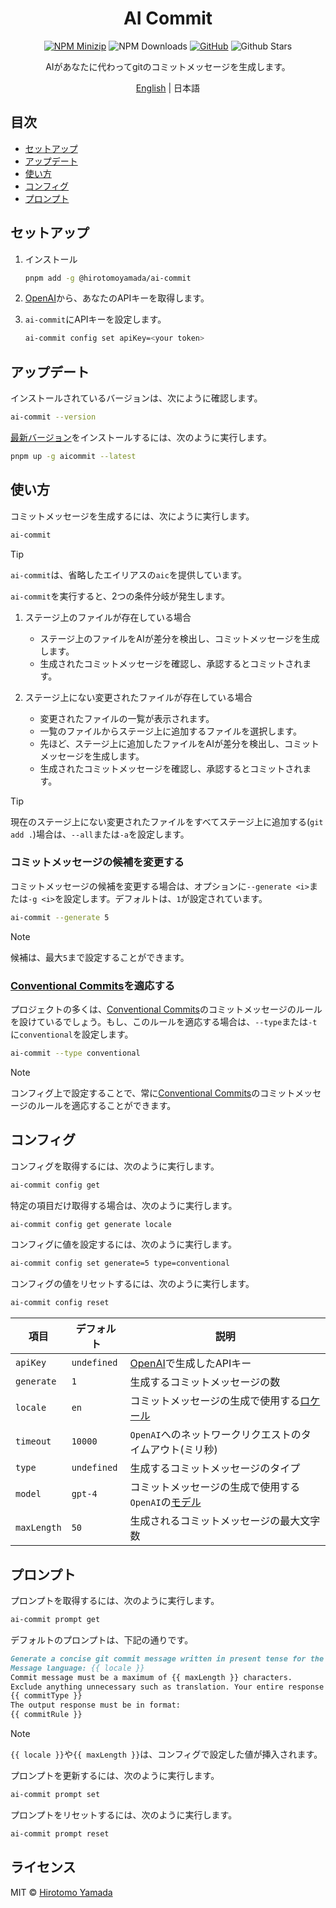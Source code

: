 <div align="center">

# AI Commit

[![NPM Minizip](https://img.shields.io/bundlephobia/minzip/@hirotomoyamada/ai-commit)](https://www.npmjs.com/package/@hirotomoyamada/ai-commit)
![NPM Downloads](https://img.shields.io/npm/dm/@hirotomoyamada/ai-commit.svg?style=flat)
[![GitHub](https://img.shields.io/github/license/mashape/apistatus.svg)](https://github.com/Redocly/repo-file-sync-action/blob/main/LICENSE)
![Github Stars](https://img.shields.io/github/stars/hirotomoyamada/ai-commit)

AIがあなたに代わってgitのコミットメッセージを生成します。

</div>

<p align='center'>
<a href='./README.md'>English</a> | 日本語
</p>

## 目次

- [セットアップ](#セットアップ)
- [アップデート](#アップデート)
- [使い方](#使い方)
- [コンフィグ](#コンフィグ)
- [プロンプト](#プロンプト)

## セットアップ

1. インストール

   ```sh
   pnpm add -g @hirotomoyamada/ai-commit
   ```

2. [OpenAI](https://platform.openai.com/account/api-keys)から、あなたのAPIキーを取得します。

3. `ai-commit`にAPIキーを設定します。

   ```sh
   ai-commit config set apiKey=<your token>
   ```

## アップデート

インストールされているバージョンは、次にように確認します。

```sh
ai-commit --version
```

[最新バージョン](https://github.com/hirotomoyamada/ai-commit/releases)をインストールするには、次のように実行します。

```sh
pnpm up -g aicommit --latest
```

## 使い方

コミットメッセージを生成するには、次にように実行します。

```sh
ai-commit
```

> [!TIP]
>
> `ai-commit`は、省略したエイリアスの`aic`を提供しています。

`ai-commit`を実行すると、2つの条件分岐が発生します。

1. ステージ上のファイルが存在している場合

   - ステージ上のファイルをAIが差分を検出し、コミットメッセージを生成します。
   - 生成されたコミットメッセージを確認し、承認するとコミットされます。

2. ステージ上にない変更されたファイルが存在している場合

   - 変更されたファイルの一覧が表示されます。
   - 一覧のファイルからステージ上に追加するファイルを選択します。
   - 先ほど、ステージ上に追加したファイルをAIが差分を検出し、コミットメッセージを生成します。
   - 生成されたコミットメッセージを確認し、承認するとコミットされます。

> [!TIP]
>
> 現在のステージ上にない変更されたファイルをすべてステージ上に追加する(`git add .`)場合は、`--all`または`-a`を設定します。

### コミットメッセージの候補を変更する

コミットメッセージの候補を変更する場合は、オプションに`--generate <i>`または`-g <i>`を設定します。デフォルトは、`1`が設定されています。

```sh
ai-commit --generate 5
```

> [!NOTE]
>
> 候補は、最大`5`まで設定することができます。

### [Conventional Commits](https://www.conventionalcommits.org/en/v1.0.0/)を適応する

プロジェクトの多くは、[Conventional Commits](https://www.conventionalcommits.org/en/v1.0.0/)のコミットメッセージのルールを設けているでしょう。もし、このルールを適応する場合は、`--type`または`-t`に`conventional`を設定します。

```sh
ai-commit --type conventional
```

> [!NOTE]
>
> コンフィグ上で設定することで、常に[Conventional Commits](https://www.conventionalcommits.org/en/v1.0.0/)のコミットメッセージのルールを適応することができます。

## コンフィグ

コンフィグを取得するには、次のように実行します。

```sh
ai-commit config get
```

特定の項目だけ取得する場合は、次のように実行します。

```sh
ai-commit config get generate locale
```

コンフィグに値を設定するには、次のように実行します。

```sh
ai-commit config set generate=5 type=conventional
```

コンフィグの値をリセットするには、次のように実行します。

```sh
ai-commit config reset
```

| 項目        | デフォルト  | 説明                                                                                             |
| ----------- | ----------- | ------------------------------------------------------------------------------------------------ |
| `apiKey`    | `undefined` | [OpenAI](https://platform.openai.com/account/api-keys)で生成したAPIキー                          |
| `generate`  | `1`         | 生成するコミットメッセージの数                                                                   |
| `locale`    | `en`        | コミットメッセージの生成で使用する[ロケール](https://wikipedia.org/wiki/List_of_ISO_639-1_codes) |
| `timeout`   | `10000`     | `OpenAI`へのネットワークリクエストのタイムアウト(ミリ秒)                                         |
| `type`      | `undefined` | 生成するコミットメッセージのタイプ                                                               |
| `model`     | `gpt-4`     | コミットメッセージの生成で使用する`OpenAI`の[モデル](https://platform.openai.com/docs/models)    |
| `maxLength` | `50`        | 生成されるコミットメッセージの最大文字数                                                         |

## プロンプト

プロンプトを取得するには、次のように実行します。

```sh
ai-commit prompt get
```

デフォルトのプロンプトは、下記の通りです。

```md
Generate a concise git commit message written in present tense for the following code diff with the given specifications below:
Message language: {{ locale }}
Commit message must be a maximum of {{ maxLength }} characters.
Exclude anything unnecessary such as translation. Your entire response will be passed directly into git commit.
{{ commitType }}
The output response must be in format:
{{ commitRule }}
```

> [!NOTE]
>
> `{{ locale }}`や`{{ maxLength }}`は、コンフィグで設定した値が挿入されます。

プロンプトを更新するには、次のように実行します。

```sh
ai-commit prompt set
```

プロンプトをリセットするには、次のように実行します。

```sh
ai-commit prompt reset
```

## ライセンス

MIT © [Hirotomo Yamada](https://github.com/hirotomoyamada)

